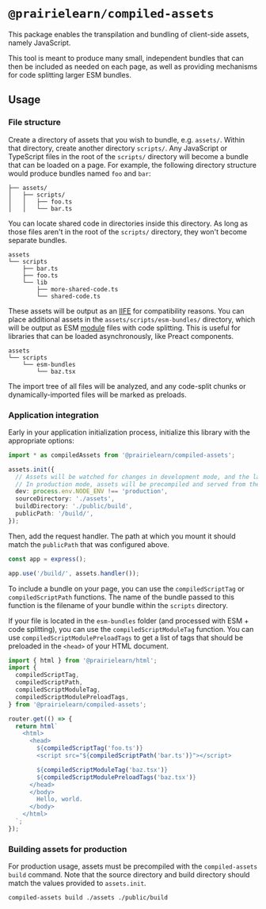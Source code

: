 # `@prairielearn/compiled-assets`

This package enables the transpilation and bundling of client-side assets, namely JavaScript.

This tool is meant to produce many small, independent bundles that can then be included as needed on each page, as well as providing mechanisms for code splitting larger ESM bundles.

## Usage

### File structure

Create a directory of assets that you wish to bundle, e.g. `assets/`. Within that directory, create another directory `scripts/`. Any JavaScript or TypeScript files in the root of the `scripts/` directory will become a bundle that can be loaded on a page. For example, the following directory structure would produce bundles named `foo` and `bar`:

```text
├── assets/
│   ├── scripts/
│   │   ├── foo.ts
│   │   └── bar.ts
```

You can locate shared code in directories inside this directory. As long as those files aren't in the root of the `scripts/` directory, they won't become separate bundles.

```text
assets
└── scripts
    ├── bar.ts
    ├── foo.ts
    └── lib
        ├── more-shared-code.ts
        └── shared-code.ts
```

These assets will be output as an [IIFE](https://developer.mozilla.org/en-US/docs/Glossary/IIFE) for compatibility reasons. You can place additional assets in the `assets/scripts/esm-bundles/` directory, which will be output as ESM [module](https://developer.mozilla.org/en-US/docs/Web/JavaScript/Guide/Modules#applying_the_module_to_your_html) files with code splitting. This is useful for libraries that can be loaded asynchronously, like Preact components.

```text
assets
└── scripts
    └── esm-bundles
        └── baz.tsx
```

The import tree of all files will be analyzed, and any code-split chunks or dynamically-imported files will be marked as preloads.

### Application integration

Early in your application initialization process, initialize this library with the appropriate options:

```ts
import * as compiledAssets from '@prairielearn/compiled-assets';

assets.init({
  // Assets will be watched for changes in development mode, and the latest version will be served.
  // In production mode, assets will be precompiled and served from the build directory.
  dev: process.env.NODE_ENV !== 'production',
  sourceDirectory: './assets',
  buildDirectory: './public/build',
  publicPath: '/build/',
});
```

Then, add the request handler. The path at which you mount it should match the `publicPath` that was configured above.

```ts
const app = express();

app.use('/build/', assets.handler());
```

To include a bundle on your page, you can use the `compiledScriptTag` or `compiledScriptPath` functions. The name of the bundle passed to this function is the filename of your bundle within the `scripts` directory.

If your file is located in the `esm-bundles` folder (and processed with ESM + code splitting), you can use the `compiledScriptModuleTag` function. You can use `compiledScriptModulePreloadTags` to get a list of tags that should be preloaded in the `<head>` of your HTML document.

```ts
import { html } from '@prairielearn/html';
import {
  compiledScriptTag,
  compiledScriptPath,
  compiledScriptModuleTag,
  compiledScriptModulePreloadTags,
} from '@prairielearn/compiled-assets';

router.get(() => {
  return html`
    <html>
      <head>
        ${compiledScriptTag('foo.ts')}
        <script src="${compiledScriptPath('bar.ts')}"></script>

        ${compiledScriptModuleTag('baz.tsx')}
        ${compiledScriptModulePreloadTags('baz.tsx')}
      </head>
      </body>
        Hello, world.
      </body>
    </html>
  `;
});
```

### Building assets for production

For production usage, assets must be precompiled with the `compiled-assets build` command. Note that the source directory and build directory should match the values provided to `assets.init`.

```sh
compiled-assets build ./assets ./public/build
```

